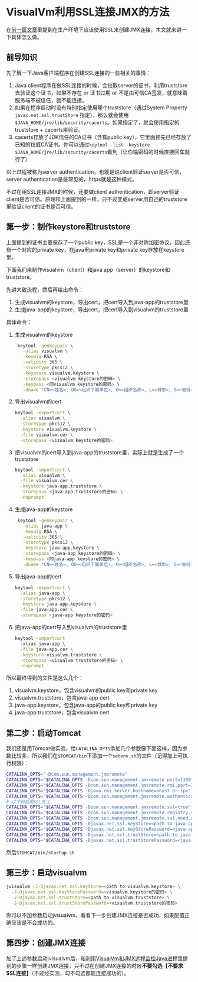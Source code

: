 # VisualVm利用SSL连接JMX的方法

在[前一篇文章](https://chanjarster.github.io/post/visualvm-remote-monitoring-jmx/)里提到在生产环境下应该使用SSL来创建JMX连接，本文就来讲一下具体怎么做。



## 前导知识

先了解一下Java客户端程序在创建SSL连接的一些相关的事情：

1. Java client程序在做SSL连接的时候，会拉取server的证书，利用truststore去验证这个证书，如果不存在 or 证书过期 or 不是由可信CA签发，就意味着服务端不被信任，就不能连接。
2. 如果在程序启动时没有特别指定使用哪个truststore（通过System Property `javax.net.ssl.trustStore` 指定），那么就会使用`$JAVA_HOME/jre/lib/security/cacerts`。如果指定了，就会使用指定的truststore + cacerts来验证。
3. cacerts存放了JDK信任的CA证书（含有public key），它里面预先已经存放了已知的权威CA证书。你可以通过`keytool -list -keystore $JAVA_HOME/jre/lib/security/cacerts`看到（让你输密码的时候直接回车就行了）

以上过程被称为server authentication，也就是说client验证server是否可信，server authentication是最常见的，https就是这种模式。

不过在用SSL连接JMX的时候，还要做client authentication，即server验证client是否可信。原理和上面提到的一样，只不过变成server用自己的truststore里验证client的证书是否可信。

## 第一步：制作keystore和truststore

上面提到的证书主要保存了一个public key，SSL是一个非对称加密协议，因此还有一个对应的private key，在java里private key和private key存放在keystore里。

下面我们来制作visualvm（client）和java app（server）的keystore和truststore。

先讲大致流程，然后再给出命令：

1. 生成visualvm的keystore，导出cert，把cert导入到java-app的truststore里
2. 生成java-app的keystore，导出cert，把cert导入到visualvm的truststore里

具体命令：

1. 生成visualvm的keystore

   ```bash
    keytool -genkeypair \
      -alias visualvm \
      -keyalg RSA \
      -validity 365 \
      -storetype pkcs12 \
      -keystore visualvm.keystore \
      -storepass <visualvm keystore的密码> \
      -keypass <同visualvm keystore的密码> \
      -dname "CN=<姓名>, OU=<组织下属单位>, O=<组织名称>, L=<城市>, S=<省份>, C=<国家2字母>"
   ```

2. 导出visualvm的cert

   ```bash
   keytool -exportcert \
     -alias visualvm \
     -storetype pkcs12 \
     -keystore visualvm.keystore \
     -file visualvm.cer \
     -storepass <visualvm keystore的密码>
   ```

3. 把visualvm的cert导入到java-app的truststore里，实际上就是生成了一个truststore

   ```bash
   keytool -importcert \
     -alias visualvm \
     -file visualvm.cer \
     -keystore java-app.truststore \
     -storepass <java-app truststore的密码> \
     -noprompt
   ```

4. 生成java-app的keystore

   ```bash
    keytool -genkeypair \
      -alias java-app \
      -keyalg RSA \
      -validity 365 \
      -storetype pkcs12 \
      -keystore java-app.keystore \
      -storepass <java-app keystore的密码> \
      -keypass <同java-app keystore的密码> \
      -dname "CN=<姓名>, OU=<组织下属单位>, O=<组织名称>, L=<城市>, S=<省份>, C=<国家2字母>"
   ```

5. 导出java-app的cert

   ```bash
   keytool -exportcert \
     -alias java-app \
     -storetype pkcs12 \
     -keystore java-app.keystore \
     -file java-app.cer \
     -storepass <java-app keystore的密码>
   ```

6. 把java-app的cert导入到visualvm的truststore里

   ```bash
   keytool -importcert 
     -alias java-app \
     -file java-app.cer \
     -keystore visualvm.truststore \
     -storepass <visualvm truststore的密码> \
     -noprompt
   ```

所以最终得到的文件是这么几个：

1. visualvm.keystore，包含visualvm的public key和private key
2. visualvm.truststore，包含java-app cert
3. java-app.keystore，包含java-app的public key和private key
4. java-app.truststore，包含visualvm cert

## 第二步：启动Tomcat

我们还是用Tomcat做实验，给`CATALINA_OPTS`添加几个参数像下面这样，因为参数比较多，所以我们在`$TOMCAT/bin`下添加一个`setenv.sh`的文件（记得加上可执行权限）：

```bash
CATALINA_OPTS="-Dcom.sun.management.jmxremote"
CATALINA_OPTS="$CATALINA_OPTS -Dcom.sun.management.jmxremote.port=1100"
CATALINA_OPTS="$CATALINA_OPTS -Dcom.sun.management.jmxremote.rmi.port=1100"
CATALINA_OPTS="$CATALINA_OPTS -Djava.rmi.server.hostname=<host or ip>"
CATALINA_OPTS="$CATALINA_OPTS -Dcom.sun.management.jmxremote.authenticate=false"
# 以下和启用SSL有关
CATALINA_OPTS="$CATALINA_OPTS -Dcom.sun.management.jmxremote.ssl=true"
CATALINA_OPTS="$CATALINA_OPTS -Dcom.sun.management.jmxremote.registry.ssl=true"
CATALINA_OPTS="$CATALINA_OPTS -Dcom.sun.management.jmxremote.ssl.need.client.auth=true"
CATALINA_OPTS="$CATALINA_OPTS -Djavax.net.ssl.keyStore=<path to java-app.keystore>"
CATALINA_OPTS="$CATALINA_OPTS -Djavax.net.ssl.keyStorePassword=<java-app.keystore的密码>"
CATALINA_OPTS="$CATALINA_OPTS -Djavax.net.ssl.trustStore=<path to java-app.truststore>"
CATALINA_OPTS="$CATALINA_OPTS -Djavax.net.ssl.trustStorePassword=<java-app.truststore的密码>"
```

然后`$TOMCAT/bin/startup.sh`

## 第三步：启动visualvm

```bash
jvisualvm -J-Djavax.net.ssl.keyStore=<path to visualvm.keystore> \
  -J-Djavax.net.ssl.keyStorePassword=<visualvm.keystore的密码> \
  -J-Djavax.net.ssl.trustStore=<path to visualvm.truststore> \
  -J-Djavax.net.ssl.trustStorePassword=<visualvm.truststore的密码>
```

你可以不加参数启动jvisualvm，看看下一步创建JMX连接是否成功，如果配置正确应该是不会成功的。

## 第四步：创建JMX连接

加了上述参数启动jvisualvm后，和[利用VisualVm和JMX远程监控Java进程](https://chanjarster.github.io/post/visualvm-remote-monitoring-jmx/)里提到的步骤一样创建JMX连接，只不过在创建JMX连接的时候**不要勾选【不要求SSL连接】**（不过经实测，勾不勾选都能连接成功的）。